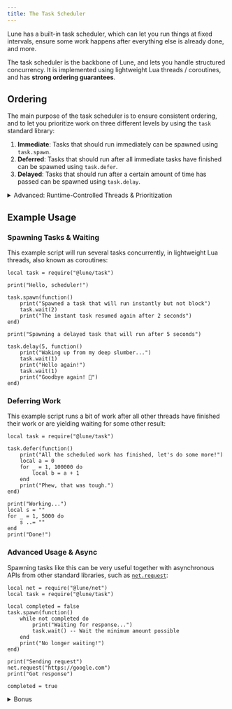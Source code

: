 ```yaml
---
title: The Task Scheduler
---
```


Lune has a built-in task scheduler, which can let you run things at fixed intervals, ensure some
work happens after everything else is already done, and more.

The task scheduler is the backbone of Lune, and lets you handle structured concurrency. It is
implemented using lightweight Lua threads / coroutines, and has **strong ordering guarantees**.

## Ordering

The main purpose of the task scheduler is to ensure consistent ordering, and to
let you prioritize work on three different levels by using the `task` standard library:

1. **Immediate**: Tasks that should run immediately can be spawned using `task.spawn`.
2. **Deferred**: Tasks that should run after all immediate tasks have finished can be spawned using `task.defer`.
3. **Delayed**: Tasks that should run after a certain amount of time has passed can be spawned using `task.delay`.

<details>
<summary>Advanced: Runtime-Controlled Threads & Prioritization</summary>

These are user-facing concepts, but perhaps more interesting, is that Lune _**prioritizes Lua threads**_
over runtime-spawned tasks, such as those for incoming requests in `net.serve`.

This means that, in real world scenarios such as handling incoming requests in an HTTP server, the scheduler
will ensure that your existing tasks are not starved of resources, and are always prioritized over handling
new requests, for maximum throughput & lowest possible latency.

</details>

## Example Usage

### Spawning Tasks & Waiting

This example script will run several tasks concurrently, in lightweight Lua threads, also known as
coroutines:

```luau
local task = require("@lune/task")

print("Hello, scheduler!")

task.spawn(function()
	print("Spawned a task that will run instantly but not block")
	task.wait(2)
	print("The instant task resumed again after 2 seconds")
end)

print("Spawning a delayed task that will run after 5 seconds")

task.delay(5, function()
	print("Waking up from my deep slumber...")
	task.wait(1)
	print("Hello again!")
	task.wait(1)
	print("Goodbye again! 🌙")
end)
```

### Deferring Work

This example script runs a bit of work after all other threads have finished their work or are
yielding waiting for some other result:

```luau
local task = require("@lune/task")

task.defer(function()
	print("All the scheduled work has finished, let's do some more!")
	local a = 0
	for _ = 1, 100000 do
		local b = a + 1
	end
	print("Phew, that was tough.")
end)

print("Working...")
local s = ""
for _ = 1, 5000 do
	s ..= ""
end
print("Done!")
```

### Advanced Usage & Async

Spawning tasks like this can be very useful together with asynchronous APIs from other standard
libraries, such as [`net.request`](../../api-reference/net.md#request):

```luau
local net = require("@lune/net")
local task = require("@lune/task")

local completed = false
task.spawn(function()
	while not completed do
		print("Waiting for response...")
		task.wait() -- Wait the minimum amount possible
	end
	print("No longer waiting!")
end)

print("Sending request")
net.request("https://google.com")
print("Got response")

completed = true
```

<details>
<summary>Bonus</summary>

### Barebones Signal Implementation

Using the task library, it becomes trivial to implement signal objects that take callbacks to run
when a signal is fired, and that can handle both synchronous and yielding (async) callbacks without
additional complexity:

```luau
local task = require("@lune/task")

local function newSignal()
	local callbacks = {}

	local function connect(callback: (...any) -> ())
		table.insert(callbacks, callback)
	end

	local function fire(...: any)
		for _, callback in callbacks do
			task.spawn(callback, ...)
		end
	end

	return connect, fire
end

local connectToThing, fireThing = newSignal()

connectToThing(function(value)
	print("Callback #1 got value:", value)
	task.wait(1)
	print("Callback #1 still has value:", value)
end)

connectToThing(function(value)
	print("Callback #2 got value:", value)
	task.wait(0.5)
	print("Callback #2 still has value:", value)
end)

print("Before firing")
fireThing(123)
print("After firing")

--> Before firing
--> Callback #1 got value: 123
--> Callback #2 got value: 123
--> After firing
--> ...
--> Callback #2 still has value: 123
--> ...
--> Callback #1 still has value: 123
```

</details>
